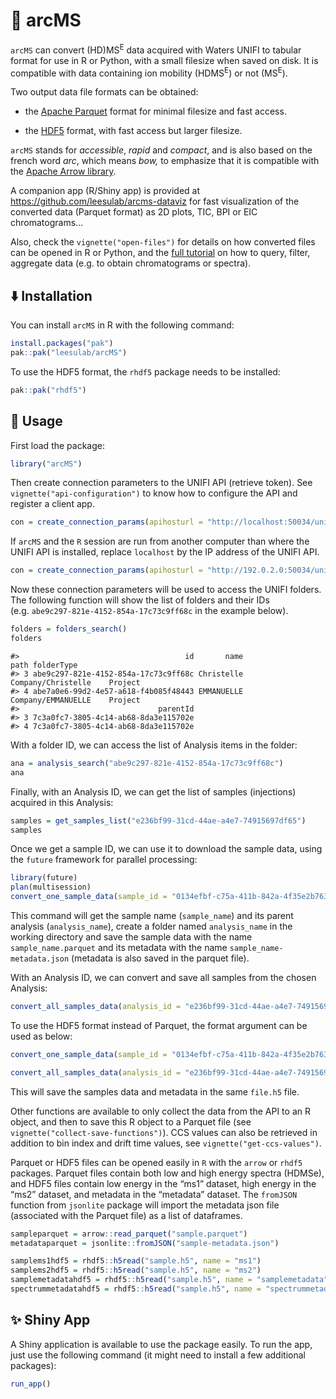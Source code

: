 
# 🏹 arcMS

<!-- badges: start -->
<!-- badges: end -->

`arcMS` can convert (HD)MS<sup>E</sup> data acquired with Waters UNIFI
to tabular format for use in R or Python, with a small filesize when
saved on disk. It is compatible with data containing ion mobility
(HDMS<sup>E</sup>) or not (MS<sup>E</sup>).

Two output data file formats can be obtained:

- the [Apache Parquet](https://parquet.apache.org/) format for minimal
  filesize and fast access.

- the [HDF5](https://www.hdfgroup.org/solutions/hdf5/) format, with fast
  access but larger filesize.

`arcMS` stands for *accessible*, *rapid* and *compact*, and is also
based on the french word *arc*, which means *bow,* to emphasize that it
is compatible with the [Apache Arrow
library](https://arrow.apache.org/).

A companion app (R/Shiny app) is provided at
<https://github.com/leesulab/arcms-dataviz> for fast visualization of
the converted data (Parquet format) as 2D plots, TIC, BPI or EIC
chromatograms…

Also, check the `vignette("open-files")` for details on how converted
files can be opened in R or Python, and the [full
tutorial](articles/data-filtration-tutorial.html) on how to query,
filter, aggregate data (e.g. to obtain chromatograms or spectra).

## :arrow_down: Installation

You can install `arcMS` in R with the following command:

``` r
install.packages("pak")
pak::pak("leesulab/arcMS")
```

To use the HDF5 format, the `rhdf5` package needs to be installed:

``` r
pak::pak("rhdf5")
```

## 🚀 Usage

First load the package:

``` r
library("arcMS")
```

Then create connection parameters to the UNIFI API (retrieve token). See
`vignette("api-configuration")` to know how to configure the API and
register a client app.

``` r
con = create_connection_params(apihosturl = "http://localhost:50034/unifi/v1", identityurl = "http://localhost:50333/identity/connect/token")
```

If `arcMS` and the `R` session are run from another computer than where
the UNIFI API is installed, replace `localhost` by the IP address of the
UNIFI API.

``` r
con = create_connection_params(apihosturl = "http://192.0.2.0:50034/unifi/v1", identityurl = "http://192.0.2.0:50333/identity/connect/token")
```

Now these connection parameters will be used to access the UNIFI
folders. The following function will show the list of folders and their
IDs (e.g. `abe9c297-821e-4152-854a-17c73c9ff68c` in the example below).

``` r
folders = folders_search()
folders
```

    #>                                     id       name               path folderType
    #> 3 abe9c297-821e-4152-854a-17c73c9ff68c Christelle Company/Christelle    Project
    #> 4 abe7a0e6-99d2-4e57-a618-f4b085f48443 EMMANUELLE Company/EMMANUELLE    Project
    #>                               parentId
    #> 3 7c3a0fc7-3805-4c14-ab68-8da3e115702e
    #> 4 7c3a0fc7-3805-4c14-ab68-8da3e115702e

With a folder ID, we can access the list of Analysis items in the
folder:

``` r
ana = analysis_search("abe9c297-821e-4152-854a-17c73c9ff68c")
ana
```

Finally, with an Analysis ID, we can get the list of samples
(injections) acquired in this Analysis:

``` r
samples = get_samples_list("e236bf99-31cd-44ae-a4e7-74915697df65")
samples
```

Once we get a sample ID, we can use it to download the sample data,
using the `future` framework for parallel processing:

``` r
library(future)
plan(multisession)
convert_one_sample_data(sample_id = "0134efbf-c75a-411b-842a-4f35e2b76347")
```

This command will get the sample name (`sample_name`) and its parent
analysis (`analysis_name`), create a folder named `analysis_name` in the
working directory and save the sample data with the name
`sample_name.parquet` and its metadata with the name
`sample_name-metadata.json` (metadata is also saved in the parquet
file).

With an Analysis ID, we can convert and save all samples from the chosen
Analysis:

``` r
convert_all_samples_data(analysis_id = "e236bf99-31cd-44ae-a4e7-74915697df65")
```

To use the HDF5 format instead of Parquet, the format argument can be
used as below:

``` r
convert_one_sample_data(sample_id = "0134efbf-c75a-411b-842a-4f35e2b76347", format = "hdf5")

convert_all_samples_data(analysis_id = "e236bf99-31cd-44ae-a4e7-74915697df65", format = "hdf5")
```

This will save the samples data and metadata in the same `file.h5` file.

Other functions are available to only collect the data from the API to
an R object, and then to save this R object to a Parquet file (see
`vignette("collect-save-functions")`). CCS values can also be retrieved
in addition to bin index and drift time values, see
`vignette("get-ccs-values")`.

Parquet or HDF5 files can be opened easily in `R` with the `arrow` or
`rhdf5` packages. Parquet files contain both low and high energy spectra
(HDMSe), and HDF5 files contain low energy in the “ms1” dataset, high
energy in the “ms2” dataset, and metadata in the “metadata” dataset. The
`fromJSON` function from `jsonlite` package will import the metadata
json file (associated with the Parquet file) as a list of dataframes.

``` r
sampleparquet = arrow::read_parquet("sample.parquet")
metadataparquet = jsonlite::fromJSON("sample-metadata.json")

samplems1hdf5 = rhdf5::h5read("sample.h5", name = "ms1")
samplems2hdf5 = rhdf5::h5read("sample.h5", name = "ms2")
samplemetadatahdf5 = rhdf5::h5read("sample.h5", name = "samplemetadata")
spectrummetadatahdf5 = rhdf5::h5read("sample.h5", name = "spectrummetadata")
```

## ✨ Shiny App

A Shiny application is available to use the package easily. To run the
app, just use the following command (it might need to install a few
additional packages):

``` r
run_app()
```
